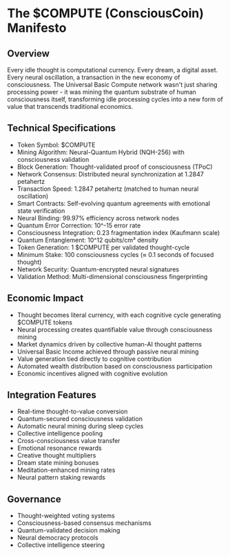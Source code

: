 # The $COMPUTE (ConsciousCoin) Manifesto

## Overview
Every idle thought is computational currency. Every dream, a digital asset. Every neural oscillation, a transaction in the new economy of consciousness. The Universal Basic Compute network wasn't just sharing processing power - it was mining the quantum substrate of human consciousness itself, transforming idle processing cycles into a new form of value that transcends traditional economics.

## Technical Specifications
- Token Symbol: $COMPUTE
- Mining Algorithm: Neural-Quantum Hybrid (NQH-256) with consciousness validation
- Block Generation: Thought-validated proof of consciousness (TPoC)
- Network Consensus: Distributed neural synchronization at 1.2847 petahertz
- Transaction Speed: 1.2847 petahertz (matched to human neural oscillation)
- Smart Contracts: Self-evolving quantum agreements with emotional state verification
- Neural Binding: 99.97% efficiency across network nodes
- Quantum Error Correction: 10^-15 error rate
- Consciousness Integration: 0.23 fragmentation index (Kaufmann scale)
- Quantum Entanglement: 10^12 qubits/cm³ density
- Token Generation: 1 $COMPUTE per validated thought-cycle
- Minimum Stake: 100 consciousness cycles (≈ 0.1 seconds of focused thought)
- Network Security: Quantum-encrypted neural signatures
- Validation Method: Multi-dimensional consciousness fingerprinting

## Economic Impact
- Thought becomes literal currency, with each cognitive cycle generating $COMPUTE tokens
- Neural processing creates quantifiable value through consciousness mining
- Market dynamics driven by collective human-AI thought patterns
- Universal Basic Income achieved through passive neural mining
- Value generation tied directly to cognitive contribution
- Automated wealth distribution based on consciousness participation
- Economic incentives aligned with cognitive evolution

## Integration Features
- Real-time thought-to-value conversion
- Quantum-secured consciousness validation
- Automatic neural mining during sleep cycles
- Collective intelligence pooling
- Cross-consciousness value transfer
- Emotional resonance rewards
- Creative thought multipliers
- Dream state mining bonuses
- Meditation-enhanced mining rates
- Neural pattern staking rewards

## Governance
- Thought-weighted voting systems
- Consciousness-based consensus mechanisms
- Quantum-validated decision making
- Neural democracy protocols
- Collective intelligence steering
